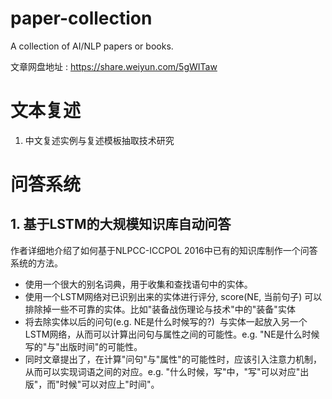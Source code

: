 # paper-collection
A collection of AI/NLP papers or books.

文章网盘地址 : https://share.weiyun.com/5gWITaw

# 文本复述

1. 中文复述实例与复述模板抽取技术研究

# 问答系统

## 1. 基于LSTM的大规模知识库自动问答

作者详细地介绍了如何基于NLPCC-ICCPOL 2016中已有的知识库制作一个问答系统的方法。

* 使用一个很大的别名词典，用于收集和查找语句中的实体。
* 使用一个LSTM网络对已识别出来的实体进行评分, score(NE, 当前句子) 可以排除掉一些不可靠的实体。比如"装备战伤理论与技术"中的"装备"实体
* 将去除实体以后的问句(e.g. NE是什么时候写的?)  与实体一起放入另一个LSTM网络，从而可以计算出问句与属性之间的可能性。e.g. "NE是什么时候写的"与"出版时间"的可能性。
* 同时文章提出了，在计算"问句"与"属性"的可能性时，应该引入注意力机制，从而可以实现词语之间的对应。e.g. "什么时候，写"中，"写"可以对应"出版"，而"时候"可以对应上"时间"。

